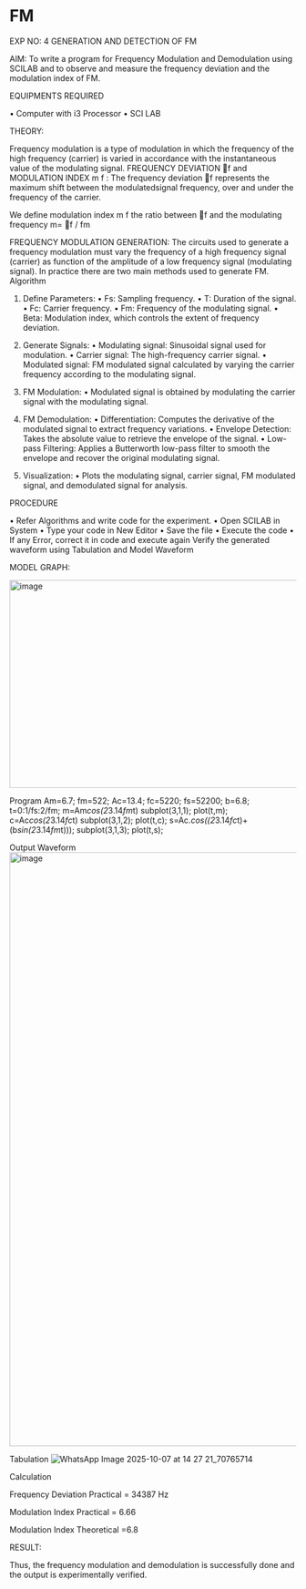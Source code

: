 # FM

EXP NO: 4	GENERATION AND DETECTION OF FM


AIM:
To write a program for Frequency Modulation and Demodulation using SCILAB and to observe and measure the frequency deviation and the modulation index of FM.


EQUIPMENTS REQUIRED

•	Computer with i3 Processor
•	SCI LAB

THEORY:

Frequency modulation is a type of modulation in which the frequency of the high frequency (carrier) is varied in accordance with the instantaneous value of the modulating signal.
FREQUENCY DEVIATION f and MODULATION INDEX m f :
The frequency deviation f represents the maximum shift between the  modulatedsignal
frequency, over and under the frequency of the carrier.

We define modulation index m f the ratio between f and the modulating frequency
m= f / fm


FREQUENCY MODULATION GENERATION:
The circuits used to generate a frequency modulation must vary the frequency of a high frequency signal (carrier) as function of the amplitude of a low frequency signal (modulating signal). In practice there are two main methods used to generate FM.
Algorithm
1.	Define Parameters:
•	Fs: Sampling frequency.
•	T: Duration of the signal.
•	Fc: Carrier frequency.
•	Fm: Frequency of the modulating signal.
•	Beta: Modulation index, which controls the extent of frequency deviation.
2.	Generate Signals:
•	Modulating signal: Sinusoidal signal used for modulation.
•	Carrier signal: The high-frequency carrier signal.
•	Modulated signal: FM modulated signal calculated by varying the carrier frequency according to the modulating signal.
3.	FM Modulation:
•	Modulated signal is obtained by modulating the carrier signal with the modulating signal.
 
4.	FM Demodulation:
•	Differentiation: Computes the derivative of the modulated signal to extract frequency variations.
•	Envelope Detection: Takes the absolute value to retrieve the envelope of the signal.
•	Low-pass Filtering: Applies a Butterworth low-pass filter to smooth the envelope and recover the original modulating signal.
5.	Visualization:
•	Plots the modulating signal, carrier signal, FM modulated signal, and demodulated signal for analysis.



PROCEDURE


•	Refer Algorithms and write code for the experiment.
•	Open SCILAB in System
•	Type your code in New Editor
•	Save the file
•	Execute the code
•	If any Error, correct it in code and execute again
Verify the generated waveform using Tabulation and Model Waveform

MODEL GRAPH:

<img width="512" height="365" alt="image" src="https://github.com/user-attachments/assets/acd787bd-5281-4f1b-802f-1aa39fac9189" />


Program
Am=6.7;
fm=522;
Ac=13.4;
fc=5220;
fs=52200;
b=6.8;
t=0:1/fs:2/fm;
m=Am*cos(2*3.14*fm*t)
subplot(3,1,1);
plot(t,m);
c=Ac*cos(2*3.14*fc*t)
subplot(3,1,2);
plot(t,c);
s=Ac.*cos((2*3.14*fc*t)+(b*sin(2*3.14*fm*t)));
subplot(3,1,3);
plot(t,s);


Output Waveform
<img width="1916" height="1043" alt="image" src="https://github.com/user-attachments/assets/2893a41a-5d9f-4ade-8e98-6be8ad8ed6a5" />




Tabulation
![WhatsApp Image 2025-10-07 at 14 27 21_70765714](https://github.com/user-attachments/assets/0a519849-bc51-497a-b5a1-3bd35b162e3c)




Calculation



Frequency Deviation Practical = 34387 Hz

Modulation Index Practical	= 6.66

Modulation Index Theoretical	=6.8



RESULT:

Thus, the frequency modulation and demodulation is successfully done and the output is experimentally verified.


